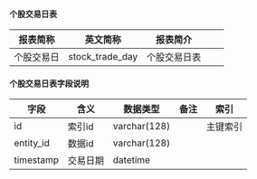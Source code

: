 #### 个股交易日表

|报表简称|英文简称|报表简介|| |
|-----------|--------|--------|-----|-----|
|个股交易日|stock_trade_day|个股交易日表|||
#### 个股交易日表字段说明
| 字段      | 含义     | 数据类型     | 备注 | 索引     |
| --------- | -------- | ------------ | ---- | -------- |
| id        | 索引id   | varchar(128) |     | 主键索引 |
| entity_id | 数据id   | varchar(128) |      |          |
| timestamp | 交易日期 | datetime     |      |          |
